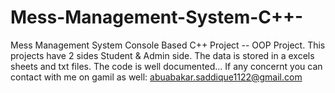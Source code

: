 # Mess-Management-System-C++-
Mess Management System Console Based C++ Project -- OOP Project.
This projects have 2 sides Student & Admin side.
The data is stored in a excels sheets and txt files.
The code is well documented...
If any concernt you can contact with me on gamil as well: abuabakar.saddique1122@gmail.com
